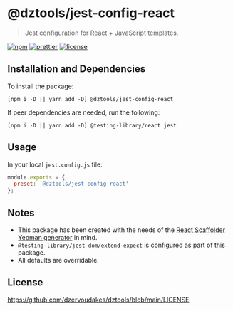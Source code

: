 # @dztools/jest-config-react

> Jest configuration for React + JavaScript templates.

[![npm](https://img.shields.io/npm/v/@dztools/jest-config-react.svg)](https://www.npmjs.com/package/@dztools/jest-config-react)
[![prettier](https://img.shields.io/badge/code_style-prettier-ff69b4.svg)](https://prettier.io/)
[![license](https://img.shields.io/badge/License-MIT-green.svg)](https://github.com/dzervoudakes/dztools/blob/main/LICENSE)

## Installation and Dependencies

To install the package:

```
[npm i -D || yarn add -D] @dztools/jest-config-react
```

If peer dependencies are needed, run the following:

```
[npm i -D || yarn add -D] @testing-library/react jest
```

## Usage

In your local `jest.config.js` file:

```js
module.exports = {
  preset: '@dztools/jest-config-react'
};
```

## Notes

- This package has been created with the needs of the [React Scaffolder Yeoman generator](https://github.com/dzervoudakes/react-scaffolder) in mind.
- `@testing-library/jest-dom/extend-expect` is configured as part of this package.
- All defaults are overridable.

## License

https://github.com/dzervoudakes/dztools/blob/main/LICENSE
